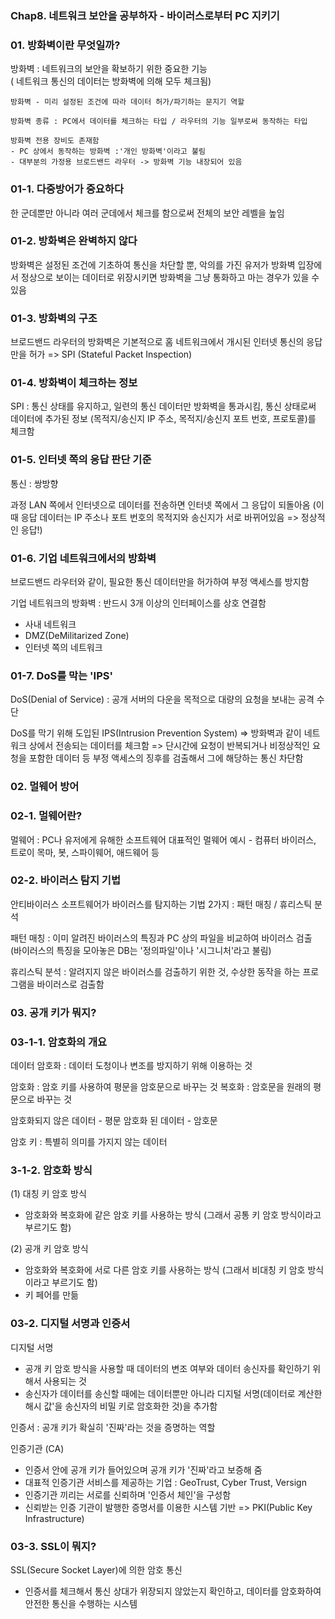 ### Chap8. 네트워크 보안을 공부하자 - 바이러스로부터 PC 지키기

### 01. 방화벽이란 무엇일까?

방화벽 : 네트워크의 보안을 확보하기 위한 중요한 기능  
( 네트워크 통신의 데이터는 방화벽에 의해 모두 체크됨)

```
방화벽 - 미리 설정된 조건에 따라 데이터 허가/파기하는 문지기 역할

방화벽 종류 : PC에서 데이터를 체크하는 타입 / 라우터의 기능 일부로써 동작하는 타입

방화벽 전용 장비도 존재함
- PC 상에서 동작하는 방화벽 :'개인 방화벽'이라고 불림
- 대부분의 가정용 브로드밴드 라우터 -> 방화벽 기능 내장되어 있음

```

### 01-1. 다중방어가 중요하다

한 군데뿐만 아니라 여러 군데에서 체크를 함으로써 전체의 보안 레벨을 높임

### 01-2. 방화벽은 완벽하지 않다

방화벽은 설정된 조건에 기초하여 통신을 차단할 뿐, 악의를 가진 유저가 방화벽 입장에서 정상으로 보이는 데이터로 위장시키면 방화벽을 그냥 통화하고 마는 경우가 있을 수 있음

### 01-3. 방화벽의 구조

브로드밴드 라우터의 방화벽은 기본적으로 홈 네트워크에서 개시된 인터넷 통신의 응답만을 허가
=> SPI (Stateful Packet Inspection)

### 01-4. 방화벽이 체크하는 정보

SPI : 통신 상태를 유지하고, 일련의 통신 데이터만 방화벽을 통과시킴, 통신 상태로써 데이터에 추가된 정보 (목적지/송신지 IP 주소, 목적지/송신지 포트 번호, 프로토콜)를 체크함

### 01-5. 인터넷 쪽의 응답 판단 기준

통신 : 쌍방향

과정
LAN 쪽에서 인터넷으로 데이터를 전송하면 인터넷 쪽에서 그 응답이 되돌아옴
(이때 응답 데이터는 IP 주소나 포트 번호의 목적지와 송신지가 서로 바뀌어있음 => 정상적인 응답!)

### 01-6. 기업 네트워크에서의 방화벽

브로드밴드 라우터와 같이, 필요한 통신 데이터만을 허가하여 부정 액세스를 방지함

기업 네트워크의 방화벽 : 반드시 3개 이상의 인터페이스를 상호 연결함

-   사내 네트워크
-   DMZ(DeMilitarized Zone)
-   인터넷 쪽의 네트워크

### 01-7. DoS를 막는 'IPS'

DoS(Denial of Service) : 공개 서버의 다운을 목적으로 대량의 요청을 보내는 공격 수단

DoS를 막기 위해 도입된 IPS(Intrusion Prevention System)
=> 방화벽과 같이 네트워크 상에서 전송되는 데이터를 체크함
=> 단시간에 요청이 반복되거나 비정상적인 요청을 포함한 데이터 등 부정 액세스의 징후를 검출해서 그에 해당하는 통신 차단함

### 02. 멀웨어 방어

### 02-1. 멀웨어란?

멀웨어 : PC나 유저에게 유해한 소프트웨어
대표적인 멀웨어 예시 - 컴퓨터 바이러스, 트로이 목마, 봇, 스파이웨어, 애드웨어 등

### 02-2. 바이러스 탐지 기법

안티바이러스 소프트웨어가 바이러스를 탐지하는 기법 2가지 : 패턴 매칭 / 휴리스틱 분석

패턴 매칭 : 이미 알려진 바이러스의 특징과 PC 상의 파일을 비교하여 바이러스 검출
(바이러스의 특징을 모아놓은 DB는 '정의파일'이나 '시그니처'라고 불림)

휴리스틱 분석 : 알려지지 않은 바이러스를 검출하기 위한 것, 수상한 동작을 하는 프로그램을 바이러스로 검출함

### 03. 공개 키가 뭐지?

### 03-1-1. 암호화의 개요

데이터 암호화 : 데이터 도청이나 변조를 방지하기 위해 이용하는 것

암호화 : 암호 키를 사용하여 평문을 암호문으로 바꾸는 것
복호화 : 암호문을 원래의 평문으로 바꾸는 것

암호화되지 않은 데이터 - 평문
암호화 된 데이터 - 암호문

암호 키 : 특별히 의미를 가지지 않는 데이터

### 3-1-2. 암호화 방식

(1) 대칭 키 암호 방식

-   암호화와 복호화에 같은 암호 키를 사용하는 방식 (그래서 공통 키 암호 방식이라고 부르기도 함)

(2) 공개 키 암호 방식

-   암호화와 복호화에 서로 다른 암호 키를 사용하는 방식 (그래서 비대칭 키 암호 방식이라고 부르기도 함)
-   키 페어를 만듦

### 03-2. 디지털 서명과 인증서

디지털 서명

-   공개 키 암호 방식을 사용할 때 데이터의 변조 여부와 데이터 송신자를 확인하기 위해서 사용되는 것
-   송신자가 데이터를 송신할 때에는 데이터뿐만 아니라 디지털 서명(데이터로 계산한 해시 값'을 송신자의 비밀 키로 암호화한 것)을 추가함

인증서 : 공개 키가 확실히 '진짜'라는 것을 증명하는 역할

인증기관 (CA)

-   인증서 안에 공개 키가 들어있으며 공개 키가 '진짜'라고 보증해 줌
-   대표적 인증기관 서비스를 제공하는 기업 : GeoTrust, Cyber Trust, Versign
-   인증기관 끼리는 서로를 신뢰하며 '인증서 체인'을 구성함
-   신뢰받는 인증 기관이 발행한 증명서를 이용한 시스템 기반 => PKI(Public Key Infrastructure)

### 03-3. SSL이 뭐지?

SSL(Secure Socket Layer)에 의한 암호 통신

-   인증서를 체크해서 통신 상대가 위장되지 않았는지 확인하고, 데이터를 암호화하여 안전한 통신을 수행하는 시스템
